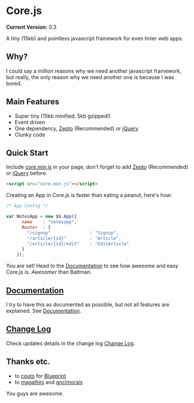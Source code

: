 # Core.js

__Current Version:__ 0.3

A tiny (15kb) and pointless javascript framework for even tinier web apps.


## Why?

I could say a million reasons why we need another javascript framework, but really, the only reason why we need another one is because I was bored.


## Main Features

* Super tiny (15kb minified, 5kb gzipped!)
* Event driven
* One dependency, <a href="http://zeptojs.com/">Zepto</a> (Recommended) or <a href="http://jquery.com/">jQuery</a>
* Clunky code


## Quick Start

Include [core.min.js](core.min.js) in your page, don't forget to add <a href="http://zeptojs.com/">Zepto</a> (Recommended) or <a href="http://jquery.com/">jQuery</a> before.

```html
<script src="core.min.js"></script>
```


Creating an App in Core.js is faster than eating a peanut, here's how:

```js
/* App Config */

var NotesApp = new $$.App({
      name    : "notesapp",
      Router  : {
        "/signup"        		: "Signup",
        "/article/{id}"  		: "Article",
        "/article/{id}/edit"   	: "EditArticle"
      }
    });
```

You are set! Head to the [Documentation](documentation.md) to see how awesome and easy Core.js is. _Awesomer_ than Battman.


## [Documentation](documentation.md)

I try to have this as documented as possible, but not all features are explained. See [Documentation](documentation.md).

## [Change Log](log.md)

Check updates details in the change log [Change Log](log.md).



## Thanks etc.

* to <a href="https://github.com/Couto">couto</a> for <a href="https://github.com/Couto/Blueprint">Blueprint</a>
* to <a href="https://github.com/magalhini">magalhini</a> and <a href="https://github.com/gnclmorais">gnclmorais</a>

You guys are awesome.
